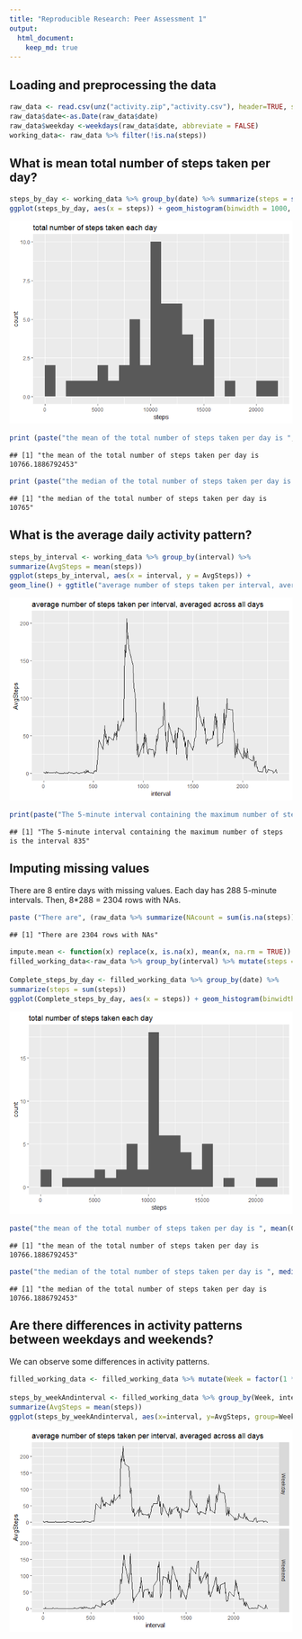 ```yaml
---
title: "Reproducible Research: Peer Assessment 1"
output: 
  html_document:
    keep_md: true
---
```





## Loading and preprocessing the data

```r
raw_data <- read.csv(unz("activity.zip","activity.csv"), header=TRUE, sep=",")
raw_data$date<-as.Date(raw_data$date)
raw_data$weekday <-weekdays(raw_data$date, abbreviate = FALSE)
working_data<- raw_data %>% filter(!is.na(steps))
```


## What is mean total number of steps taken per day?

```r
steps_by_day <- working_data %>% group_by(date) %>% summarize(steps = sum(steps))
ggplot(steps_by_day, aes(x = steps)) + geom_histogram(binwidth = 1000, center=500) + ggtitle("total number of steps taken each day")
```

![](PA1_template_files/figure-html/unnamed-chunk-3-1.png)<!-- -->

```r
print (paste("the mean of the total number of steps taken per day is ", mean(steps_by_day$steps)))
```

```
## [1] "the mean of the total number of steps taken per day is  10766.1886792453"
```

```r
print (paste("the median of the total number of steps taken per day is ",median(steps_by_day$steps)))
```

```
## [1] "the median of the total number of steps taken per day is  10765"
```

## What is the average daily activity pattern?


```r
steps_by_interval <- working_data %>% group_by(interval) %>%
summarize(AvgSteps = mean(steps))
ggplot(steps_by_interval, aes(x = interval, y = AvgSteps)) +
geom_line() + ggtitle("average number of steps taken per interval, averaged across all days")
```

![](PA1_template_files/figure-html/unnamed-chunk-4-1.png)<!-- -->

```r
print(paste("The 5-minute interval containing the maximum number of steps is the interval",(steps_by_interval %>% arrange(desc(AvgSteps)))[1,1]))
```

```
## [1] "The 5-minute interval containing the maximum number of steps is the interval 835"
```

## Imputing missing values
There are 8 entire days with missing values. Each day has 288 5-minute intervals. Then, 8*288 = 2304 rows with NAs.


```r
paste ("There are", (raw_data %>% summarize(NAcount = sum(is.na(steps))))[1,1], "rows with NAs")
```

```
## [1] "There are 2304 rows with NAs"
```

```r
impute.mean <- function(x) replace(x, is.na(x), mean(x, na.rm = TRUE))
filled_working_data<-raw_data %>% group_by(interval) %>% mutate(steps = impute.mean(steps))

Complete_steps_by_day <- filled_working_data %>% group_by(date) %>%
summarize(steps = sum(steps))
ggplot(Complete_steps_by_day, aes(x = steps)) + geom_histogram(binwidth=1000, center=500) + ggtitle("total number of steps taken each day")
```

![](PA1_template_files/figure-html/unnamed-chunk-5-1.png)<!-- -->

```r
paste("the mean of the total number of steps taken per day is ", mean(Complete_steps_by_day$steps))
```

```
## [1] "the mean of the total number of steps taken per day is  10766.1886792453"
```

```r
paste("the median of the total number of steps taken per day is ", median(Complete_steps_by_day$steps))
```

```
## [1] "the median of the total number of steps taken per day is  10766.1886792453"
```


## Are there differences in activity patterns between weekdays and weekends?
We can observe some differences in activity patterns. 

```r
filled_working_data <- filled_working_data %>% mutate(Week = factor(1 * (weekday %in% (c("Saturday", "Sunday"))), labels = c("Weekday", "Weekend")))

steps_by_weekAndinterval <- filled_working_data %>% group_by(Week, interval) %>%
summarize(AvgSteps = mean(steps))
ggplot(steps_by_weekAndinterval, aes(x=interval, y=AvgSteps, group=Week)) + geom_line() + facet_grid(Week~.) + ggtitle("average number of steps taken per interval, averaged across all days")
```

![](PA1_template_files/figure-html/unnamed-chunk-6-1.png)<!-- -->




